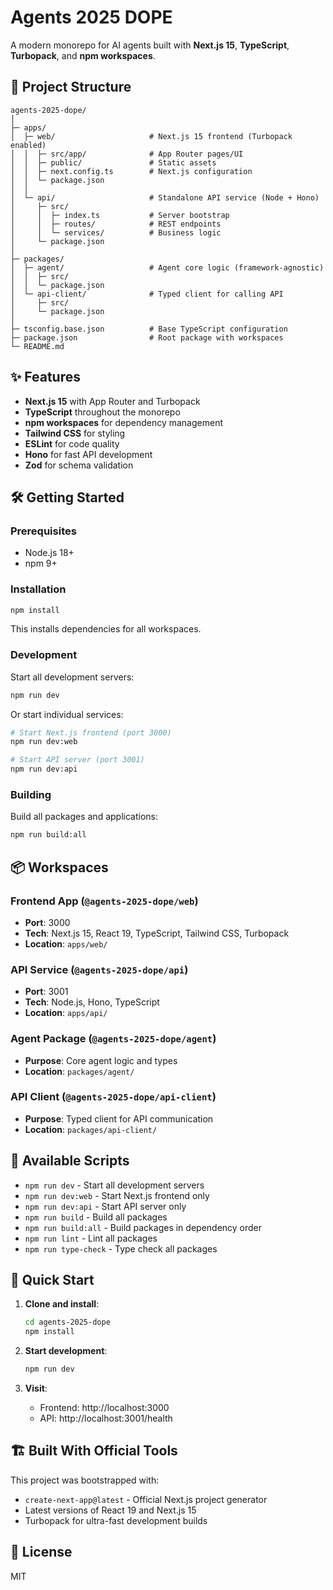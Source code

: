 # Agents 2025 DOPE

A modern monorepo for AI agents built with **Next.js 15**, **TypeScript**, **Turbopack**, and **npm workspaces**.

## 🚀 Project Structure

```
agents-2025-dope/
│
├─ apps/
│  ├─ web/                     # Next.js 15 frontend (Turbopack enabled)
│  │  ├─ src/app/              # App Router pages/UI
│  │  ├─ public/               # Static assets
│  │  ├─ next.config.ts        # Next.js configuration
│  │  └─ package.json
│  │
│  └─ api/                     # Standalone API service (Node + Hono)
│     ├─ src/
│     │  ├─ index.ts           # Server bootstrap
│     │  ├─ routes/            # REST endpoints
│     │  └─ services/          # Business logic
│     └─ package.json
│
├─ packages/
│  ├─ agent/                   # Agent core logic (framework-agnostic)
│  │  ├─ src/
│  │  └─ package.json
│  └─ api-client/              # Typed client for calling API
│     ├─ src/
│     └─ package.json
│
├─ tsconfig.base.json          # Base TypeScript configuration
├─ package.json                # Root package with workspaces
└─ README.md
```

## ✨ Features

- **Next.js 15** with App Router and Turbopack
- **TypeScript** throughout the monorepo
- **npm workspaces** for dependency management
- **Tailwind CSS** for styling
- **ESLint** for code quality
- **Hono** for fast API development
- **Zod** for schema validation

## 🛠 Getting Started

### Prerequisites

- Node.js 18+
- npm 9+

### Installation

```bash
npm install
```

This installs dependencies for all workspaces.

### Development

Start all development servers:

```bash
npm run dev
```

Or start individual services:

```bash
# Start Next.js frontend (port 3000)
npm run dev:web

# Start API server (port 3001)
npm run dev:api
```

### Building

Build all packages and applications:

```bash
npm run build:all
```

## 📦 Workspaces

### Frontend App (`@agents-2025-dope/web`)
- **Port**: 3000
- **Tech**: Next.js 15, React 19, TypeScript, Tailwind CSS, Turbopack
- **Location**: `apps/web/`

### API Service (`@agents-2025-dope/api`)
- **Port**: 3001
- **Tech**: Node.js, Hono, TypeScript
- **Location**: `apps/api/`

### Agent Package (`@agents-2025-dope/agent`)
- **Purpose**: Core agent logic and types
- **Location**: `packages/agent/`

### API Client (`@agents-2025-dope/api-client`)
- **Purpose**: Typed client for API communication
- **Location**: `packages/api-client/`

## 🎯 Available Scripts

- `npm run dev` - Start all development servers
- `npm run dev:web` - Start Next.js frontend only
- `npm run dev:api` - Start API server only
- `npm run build` - Build all packages
- `npm run build:all` - Build packages in dependency order
- `npm run lint` - Lint all packages
- `npm run type-check` - Type check all packages

## 🚀 Quick Start

1. **Clone and install**:
   ```bash
   cd agents-2025-dope
   npm install
   ```

2. **Start development**:
   ```bash
   npm run dev
   ```

3. **Visit**:
   - Frontend: http://localhost:3000
   - API: http://localhost:3001/health

## 🏗 Built With Official Tools

This project was bootstrapped with:
- `create-next-app@latest` - Official Next.js project generator
- Latest versions of React 19 and Next.js 15
- Turbopack for ultra-fast development builds

## 📝 License

MIT